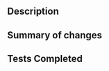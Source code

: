 <!-- NOTE: These comments will not appear outside of the Edit and Write view. -->
<!-- Provide a general summary of the changes in the Title above -->

## Description

<!-- Describe the changes in detail. -->

## Summary of changes

<!-- Provide brief list of changes. -->

## Tests Completed

<!-- Provide a list of any local tests performed. -->
